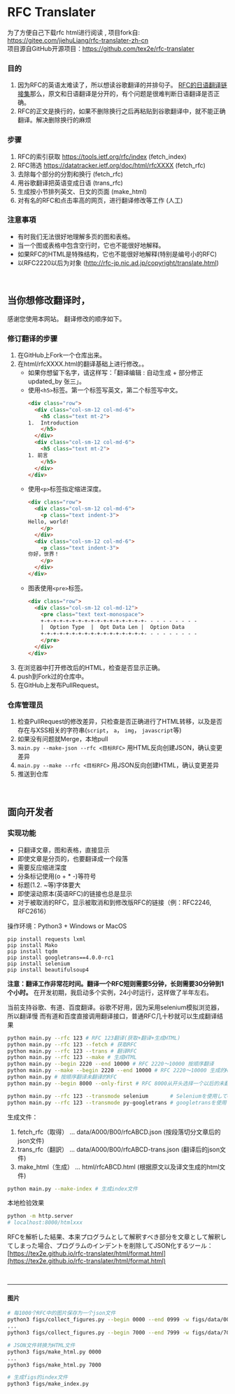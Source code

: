 
# RFC Translater
为了方便自己下载rfc html进行阅读 , 项目fork自: https://gitee.com/jiehuLiang/rfc-translater-zh-cn  
项目源自GitHub开源项目：https://github.com/tex2e/rfc-translater

### 目的
1. 因为RFC的英语太难读了，所以想读谷歌翻译的并排句子。
[RFC的日语翻译链接集](https://www.nic.ad.jp/ja/tech/rfc-jp-links.html)那么，原文和日语翻译是分开的，有个问题是很难判断日语翻译是否正确。
2. RFC的正文是换行的，如果不删除换行之后再粘贴到谷歌翻译中，就不能正确翻译。解决删除换行的麻烦

### 步骤
1. RFC的索引获取 https://tools.ietf.org/rfc/index (fetch_index)
1. RFC筛选 https://datatracker.ietf.org/doc/html/rfcXXXX (fetch_rfc)
2. 去除每个部分的分割和换行 (fetch_rfc)
3. 用谷歌翻译把英语变成日语 (trans_rfc)
4. 生成按小节排列英文、日文的页面 (make_html)
5. 对有名的RFC和点击率高的网页，进行翻译修改等工作 (人工)

### 注意事項
- 有时我们无法很好地理解多页的图和表格。
- 当一个图或表格中包含空行时，它也不能很好地解释。
- 如果RFC的HTML是特殊结构，它也不能很好地解释(特别是编号小的RFC)
- 以RFC2220以后为对象 (http://rfc-jp.nic.ad.jp/copyright/translate.html)

<br>

## 当你想修改翻译时，

感谢您使用本网站。
翻译修改的顺序如下。

### 修订翻译的步骤

1. 在GitHub上Fork一个仓库出来。
2. 在html/rfcXXXX.html的翻译基础上进行修改。。
   - 如果你想留下名字，请这样写：「翻译编辑 : 自动生成 + 部分修正 updated_by 张三」。
   - 使用`<h5>`标签。第一个标签写英文，第二个标签写中文。
      ```html
      <div class="row">
        <div class="col-sm-12 col-md-6">
          <h5 class="text mt-2">
      1.  Introduction
          </h5>
        </div>
        <div class="col-sm-12 col-md-6">
          <h5 class="text mt-2">
      1. 前言
          </h5>
        </div>
      </div>
      ```
   - 使用`<p>`标签指定缩进深度。
      ```html
      <div class="row">
        <div class="col-sm-12 col-md-6">
          <p class="text indent-3">
      Hello, world!
          </p>
        </div>
        <div class="col-sm-12 col-md-6">
          <p class="text indent-3">
      你好，世界！
          </p>
        </div>
      </div>
      ```
   - 图表使用`<pre>`标签。
      ```html
      <div class="row">
        <div class="col-sm-12 col-md-12">
          <pre class="text text-monospace">
          +-+-+-+-+-+-+-+-+-+-+-+-+-+-+-+-+- - - - - - - - -
          |  Option Type  |  Opt Data Len |  Option Data
          +-+-+-+-+-+-+-+-+-+-+-+-+-+-+-+-+- - - - - - - - -
          </pre>
        </div>
      </div>
      ```
4. 在浏览器中打开修改后的HTML，检查是否显示正确。
5. push到Fork过的仓库中。
6. 在GitHub上发布PullRequest。

### 仓库管理员

1. 检查PullRequest的修改差异，只检查是否正确进行了HTML转移，以及是否存在与XSS相关的字符串(`script`， `a`， `img`， `javascript`等)
2. 如果没有问题就Merge，本地pull
3. `main.py --make-json --rfc <目标RFC>` 用HTML反向创建JSON，确认变更差异
4. `main.py --make --rfc <目标RFC>` 用JSON反向创建HTML，确认变更差异
5. 推送到仓库

<br>

## 面向开发者

### 实现功能
- 只翻译文章，图和表格，直接显示
- 即使文章是分页的，也要翻译成一个段落
- 需要反应缩进深度
- 分条标记使用(o + * -)等符号
- 标题(1.2. ~等)字体要大
- 即使滚动原本(英语RFC)的链接也总是显示
- 对于被取消的RFC，显示被取消和到修改版RFC的链接（例：RFC2246, RFC2616）

操作环境：Python3 + Windows or MacOS

```
pip install requests lxml
pip install Mako
pip install tqdm
pip install googletrans==4.0.0-rc1
pip install selenium
pip install beautifulsoup4
```

**注意：翻译工作非常花时间。翻译一个RFC短则需要5分钟，长则需要30分钟到1个小时。**
在开发初期，我启动多个实例，24小时运行，这样做了半年左右。

当前支持谷歌、有道、百度翻译。谷歌不好用，因为采用selenium模拟浏览器，所以翻译慢
而有道和百度直接调用翻译接口，普通RFC几十秒就可以生成翻译结果

```bash
python main.py --rfc 123 # RFC 123翻译(获取+翻译+生成HTML)
python main.py --rfc 123 --fetch # 获取RFC
python main.py --rfc 123 --trans # 翻译RFC
python main.py --rfc 123 --make # 生成HTML
python main.py --begin 2220 --end 10000 # RFC 2220〜10000 按顺序翻译
python main.py --make --begin 2220 --end 10000 # RFC 2220〜10000 生成的HTML
python main.py # 按顺序翻译未翻译的RFC
python main.py --begin 8000 --only-first # RFC 8000从开头选择一个以后的未翻译RFC进行翻译

python main.py --rfc 123 --transmode selenium       # Seleniumを使用してGoogle翻訳(デフォルト)
python main.py --rfc 123 --transmode py-googletrans # googletransを使用してGoogle翻訳
```

生成文件：
1. fetch_rfc（取得） ... data/A000/B00/rfcABCD.json (按段落切分文章后的json文件)
2. trans_rfc（翻訳） ... data/A000/B00/rfcABCD-trans.json (翻译后的json文件)
3. make_html（生成） ... html/rfcABCD.html (根据原文以及译文生成的html文件)

```bash
python main.py --make-index # 生成index文件
```

本地检验效果

```bash
python -m http.server
# localhost:8000/htmlxxx
```

RFCを解析した結果、本来プログラムとして解釈すべき部分を文章として解釈してしまった場合、プログラムのインデントを削除してJSON化するツール：
[https://tex2e.github.io/rfc-translater/html/format.html](https://tex2e.github.io/rfc-translater/html/format.html)


<br>

---

#### 图片

```bash
# 每1000个RFC中的图片保存为一个json文件
python3 figs/collect_figures.py --begin 0000 --end 0999 -w figs/data/0000.json
...
python3 figs/collect_figures.py --begin 7000 --end 7999 -w figs/data/7000.json

# JSON文件转换为HTML文件
python3 figs/make_html.py 0000
...
python3 figs/make_html.py 7000

# 生成figs的index文件
python3 figs/make_index.py
```
